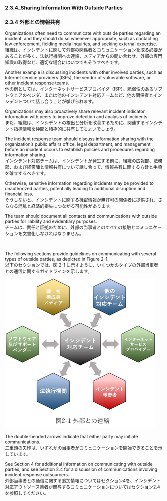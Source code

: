 ### 2.3.4_Sharing Information With Outside Parties 
### 2.3.4 外部との情報共有

Organizations often need to communicate with outside parties regarding an incident, and they should do so whenever appropriate, such as contacting law enforcement, fielding media inquiries, and seeking external expertise.  
組織は、インシデントに関して外部の関係者とコミュニケーションを取る必要があることが多く、法執行機関への連絡、メディアからの問い合わせ、外部の専門知識の取得など、適切な場合にはいつでもそうすべきです。  

Another example is discussing incidents with other involved parties, such as Internet service providers (ISPs), the vendor of vulnerable software, or other incident response teams.  
他の例としては、インターネットサービスプロバイダ（ISP）、脆弱性のあるソフトウェアのベンダ、または他のインシデント対応チームなど、他の関係者とインシデントついて話し合うことが挙げられます。  

Organizations may also proactively share relevant incident indicator information with peers to improve detection and analysis of incidents.  
また、組織は、インシデントの検出と分析を改善するために、関連するインシデント指標情報を仲間と積極的に共有してもよいでしょう。  

The incident response team should discuss information sharing with the organization’s public affairs office, legal department, and management before an incident occurs to establish policies and procedures regarding information sharing.  
インシデント対応チームは、インシデントが発生する前に、組織の広報部、法務部、および経営陣と情報共有について話し合って、情報共有に関する方針と手順を確立するべきです。   

Otherwise, sensitive information regarding incidents may be provided to unauthorized parties, potentially leading to additional disruption and financial loss.  
そうしないと、インシデントに関する機密情報が無許可の関係者に提供され、さらなる混乱と経済的損失につながる可能性があります。  

The team should document all contacts and communications with outside parties for liability and evidentiary purposes.  
チームは、責任と証拠のために、外部の当事者とのすべての接触とコミュニケーションを文書化しなければなりません。  

<br/>


The following sections provide guidelines on communicating with several types of outside parties, as depicted in Figure 2-1.  
以下のセクションでは、図 2-1 に示すように、いくつかのタイプの外部当事者との通信に関するガイドラインを示します。  

<img src="https://github.com/happon/figureRepository/blob/master/figure2-1communications%20with%20outside%20parties.png" alt="図21" title="図2-1" width="480" height="480">

The double-headed arrows indicate that either party may initiate communications.  
二重頭の矢印は、いずれかの当事者がコミュニケーションを開始できることを示しています。  

See Section 4 for additional information on communicating with outside parties, and see Section 2.4 for a discussion of communications involving incident response outsourcers.  
外部当事者との通信に関する追加情報についてはセクション4を、インシデント対応アウトソース業者が関与するコミュニケーションについてはセクション2.4を参照してください。
